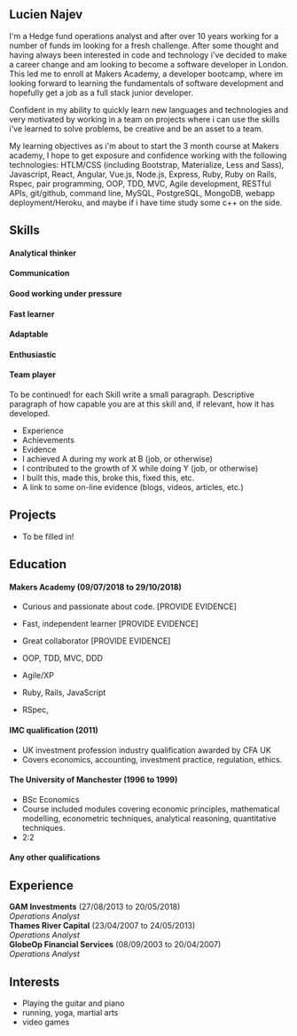 ## Lucien Najev

I'm a Hedge fund operations analyst and after over 10 years working for a number of funds im looking for a fresh challenge. After some thought and having always been interested in code and technology i've decided to make a career change and am looking to become a software developer in London. This led me to enroll at Makers Academy, a developer bootcamp, where im looking forward to learning the fundamentals of software development and hopefully get a job as a full stack junior developer.

Confident in my ability to quickly learn new languages and technologies and very motivated by working in a team on projects where i can use the skills i've learned to solve problems, be creative and be an asset to a team.

My learning objectives as i'm about to start the 3 month course at Makers academy, I hope to get exposure and confidence working with the following technologies: HTLM/CSS (including Bootstrap, Materialize, Less and Sass), Javascript, React, Angular, Vue.js, Node.js, Express, Ruby, Ruby on Rails, Rspec, pair programming, OOP, TDD, MVC, Agile development, RESTful APIs, git/github, command line, MySQL, PostgreSQL, MongoDB, webapp deployment/Heroku, and maybe if i have time study some c++ on the side.



## Skills

#### Analytical thinker
#### Communication
#### Good working under pressure
#### Fast learner
#### Adaptable
#### Enthusiastic
#### Team player
To be continued! for each Skill write a small paragraph.
Descriptive paragraph of how capable you are at this skill and, if relevant, how it has developed.
- Experience
- Achievements
- Evidence
- I achieved A during my work at B (job, or otherwise)
- I contributed to the growth of X while doing Y (job, or otherwise)
- I built this, made this, broke this, fixed this, etc.
- A link to some on-line evidence (blogs, videos, articles, etc.)

## Projects

- To be filled in!

## Education

#### Makers Academy (09/07/2018 to 29/10/2018)

- Curious and passionate about code. [PROVIDE EVIDENCE]
- Fast, independent learner [PROVIDE EVIDENCE]
- Great collaborator [PROVIDE EVIDENCE]

- OOP, TDD, MVC, DDD
- Agile/XP
- Ruby, Rails, JavaScript
- RSpec, 

#### IMC qualification (2011)
- UK investment profession industry qualification awarded by CFA UK
- Covers economics, accounting, investment practice, regulation, ethics.

#### The University of Manchester (1996 to 1999)

- BSc Economics
- Course included modules covering economic principles, mathematical modelling, econometric techniques, analytical reasoning, quantitative techniques.
- 2:2


#### Any other qualifications

## Experience

**GAM Investments** (27/08/2013 to 20/05/2018)    
*Operations Analyst*  
**Thames River Capital** (23/04/2007 to 24/05/2013)   
*Operations Analyst*  
**GlobeOp Financial Services** (08/09/2003 to 20/04/2007)   
*Operations Analyst*  


## Interests

- Playing the guitar and piano
- running, yoga, martial arts
- video games


